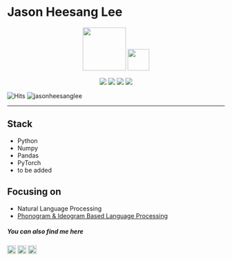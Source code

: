 Jason Heesang Lee
=============
<p align="center">
    <img src="https://www.kaggle.com/static/images/site-logo.svg" width="100" /> 
    <img src="https://www.kaggle.com/static/images/tiers/expert@192.png" width="50" /> 
</p>


<p align="center">
  <img src="https://road-to-kaggle-grandmaster.vercel.app/api/badges/jasonheesanglee/competition" />
  <img src="https://road-to-kaggle-grandmaster.vercel.app/api/badges/jasonheesanglee/dataset" />
  <img src="https://road-to-kaggle-grandmaster.vercel.app/api/badges/jasonheesanglee/notebook" />
  <img src="https://road-to-kaggle-grandmaster.vercel.app/api/badges/jasonheesanglee/discussion" />
    
</p>



![Hits](https://hits.seeyoufarm.com/api/count/incr/badge.svg?url=https%3A%2F%2Fgithub.com%2Fjasonheesanglee%2Fkaggle-badge&count_bg=%23DDAA17&title_bg=%23555555&icon=&icon_color=%23E7E7E7&title=hits&edge_flat=false)
![jasonheesanglee](https://road-to-kaggle-grandmaster.vercel.app/api/simple/jasonheesanglee)


-------------

## Stack
- Python
- Numpy
- Pandas
- PyTorch
- to be added

## Focusing on
- Natural Language Processing<br>
- [Phonogram & Ideogram Based Language Processing](https://www.kaggle.com/code/jasonheesanglee/ideogram-based-vs-phonogram-based-language)

##### You can also find me here
[<img src="https://github.com/jasonheesanglee/jasonheesanglee/assets/123557477/e1c39095-815f-43e4-becf-7cc5d6787238" width="20" />](https://www.linkedin.com/in/jasonheesanglee/) 
[<img src="https://www.kaggle.com/static/images/site-logo.svg" height="20" />](https://www.kaggle.com/jasonheesanglee)
[<img src="https://github.com/jasonheesanglee/jasonheesanglee/assets/123557477/8acbb86c-9359-42ff-830f-e3b7ba039ebf" width="20" />](https://www.instagram.com/jasonhslee/)

